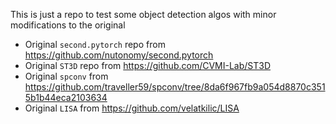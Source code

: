 This is just a repo to test some object detection algos with minor modifications to the original <br/>
- Original `second.pytorch` repo from https://github.com/nutonomy/second.pytorch <br/>
- Original `ST3D` repo from https://github.com/CVMI-Lab/ST3D 
- Original `spconv` from https://github.com/traveller59/spconv/tree/8da6f967fb9a054d8870c3515b1b44eca2103634
- Original `LISA` from https://github.com/velatkilic/LISA
